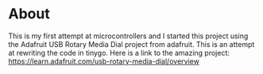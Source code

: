 # About
This is my first attempt at microcontrollers and I started this project using the Adafruit USB Rotary Media Dial project from adafruit. This is an attempt at rewriting the code in tinygo.
Here is a link to the amazing project: https://learn.adafruit.com/usb-rotary-media-dial/overview


